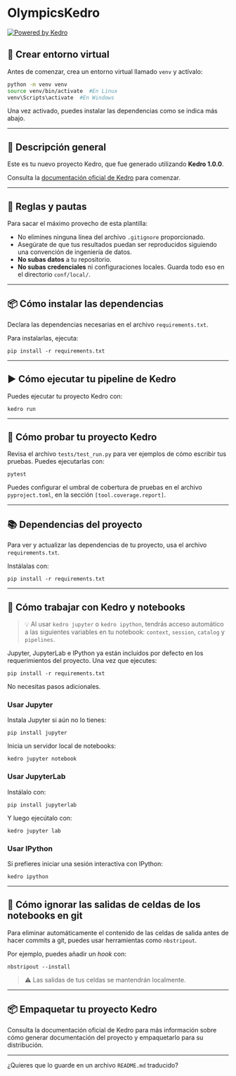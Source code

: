 # OlympicsKedro

[![Powered by Kedro](https://img.shields.io/badge/powered_by-kedro-ffc900?logo=kedro)](https://kedro.org)

## 🐍 Crear entorno virtual

Antes de comenzar, crea un entorno virtual llamado `venv` y actívalo:

```bash
python -m venv venv
source venv/bin/activate  #En Linux
venv\Scripts\activate  #En Windows
```

Una vez activado, puedes instalar las dependencias como se indica más abajo.

---

## 📝 Descripción general

Este es tu nuevo proyecto Kedro, que fue generado utilizando **Kedro 1.0.0**.

Consulta la [documentación oficial de Kedro](https://docs.kedro.org/) para comenzar.

---

## 📌 Reglas y pautas

Para sacar el máximo provecho de esta plantilla:

* No elimines ninguna línea del archivo `.gitignore` proporcionado.
* Asegúrate de que tus resultados puedan ser reproducidos siguiendo una convención de ingeniería de datos.
* **No subas datos** a tu repositorio.
* **No subas credenciales** ni configuraciones locales. Guarda todo eso en el directorio `conf/local/`.

---

## 📦 Cómo instalar las dependencias

Declara las dependencias necesarias en el archivo `requirements.txt`.

Para instalarlas, ejecuta:

```
pip install -r requirements.txt
```

---

## ▶️ Cómo ejecutar tu pipeline de Kedro

Puedes ejecutar tu proyecto Kedro con:

```
kedro run
```

---

## 🧪 Cómo probar tu proyecto Kedro

Revisa el archivo `tests/test_run.py` para ver ejemplos de cómo escribir tus pruebas. Puedes ejecutarlas con:

```
pytest
```

Puedes configurar el umbral de cobertura de pruebas en el archivo `pyproject.toml`, en la sección `[tool.coverage.report]`.

---

## 📚 Dependencias del proyecto

Para ver y actualizar las dependencias de tu proyecto, usa el archivo `requirements.txt`.

Instálalas con:

```
pip install -r requirements.txt
```

---

## 📓 Cómo trabajar con Kedro y notebooks

> 💡 Al usar `kedro jupyter` o `kedro ipython`, tendrás acceso automático a las siguientes variables en tu notebook: `context`, `session`, `catalog` y `pipelines`.

Jupyter, JupyterLab e IPython ya están incluidos por defecto en los requerimientos del proyecto. Una vez que ejecutes:

```
pip install -r requirements.txt
```

No necesitas pasos adicionales.

### Usar Jupyter

Instala Jupyter si aún no lo tienes:

```
pip install jupyter
```

Inicia un servidor local de notebooks:

```
kedro jupyter notebook
```

### Usar JupyterLab

Instálalo con:

```
pip install jupyterlab
```

Y luego ejecútalo con:

```
kedro jupyter lab
```

### Usar IPython

Si prefieres iniciar una sesión interactiva con IPython:

```
kedro ipython
```

---

## 🚫 Cómo ignorar las salidas de celdas de los notebooks en git

Para eliminar automáticamente el contenido de las celdas de salida antes de hacer commits a git, puedes usar herramientas como `nbstripout`.

Por ejemplo, puedes añadir un *hook* con:

```
nbstripout --install
```

> ⚠️ Las salidas de tus celdas se mantendrán localmente.

---

## 📦 Empaquetar tu proyecto Kedro

Consulta la documentación oficial de Kedro para más información sobre cómo generar documentación del proyecto y empaquetarlo para su distribución.

---

¿Quieres que lo guarde en un archivo `README.md` traducido?
